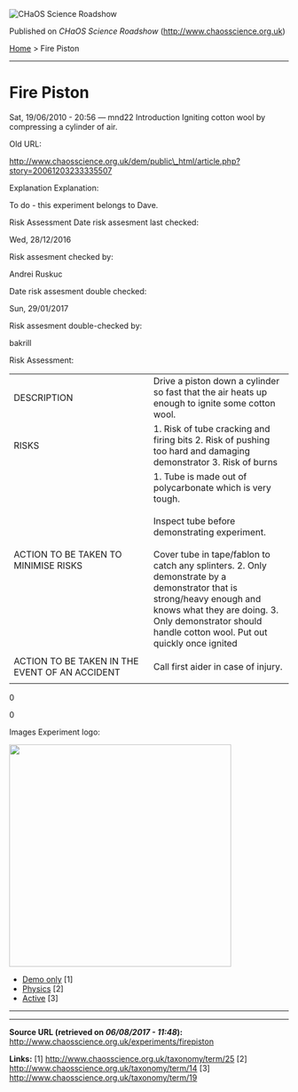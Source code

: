 <img src="http://www.chaosscience.org.uk/sites/default/files/garland_logo.png" alt="CHaOS Science Roadshow" id="logo" class="print-logo" />

Published on *CHaOS Science Roadshow* (<http://www.chaosscience.org.uk>)

[Home](http://www.chaosscience.org.uk/) &gt; Fire Piston

------------------------------------------------------------------------

Fire Piston
===========

<span class="submitted">Sat, 19/06/2010 - 20:56 — mnd22</span>
Introduction
Igniting cotton wool by compressing a cylinder of air.

Old URL: 

http://www.chaosscience.org.uk/dem/public\_html/article.php?story=20061203233335507

Explanation
Explanation: 

To do - this experiment belongs to Dave.

Risk Assessment
Date risk assesment last checked: 

<span class="date-display-single">Wed, 28/12/2016</span>

Risk assesment checked by: 

Andrei Ruskuc

Date risk assesment double checked: 

<span class="date-display-single">Sun, 29/01/2017</span>

Risk assesment double-checked by: 

bakrill

Risk Assessment: 

<table>
<colgroup>
<col width="50%" />
<col width="50%" />
</colgroup>
<tbody>
<tr class="odd">
<td>DESCRIPTION</td>
<td>Drive a piston down a cylinder so fast that the air heats up enough to ignite some cotton wool.</td>
</tr>
<tr class="even">
<td>RISKS</td>
<td>1. Risk of tube cracking and firing bits
2. Risk of pushing too hard and damaging demonstrator
3. Risk of burns</td>
</tr>
<tr class="odd">
<td>ACTION TO BE TAKEN TO MINIMISE RISKS</td>
<td>1. Tube is made out of polycarbonate which is very tough.<br />
<br />
Inspect tube before demonstrating experiment.<br />
<br />
Cover tube in tape/fablon to catch any splinters.
2. Only demonstrate by a demonstrator that is strong/heavy enough and knows what they are doing.
3. Only demonstrator should handle cotton wool. Put out quickly once ignited</td>
</tr>
<tr class="even">
<td>ACTION TO BE TAKEN IN THE EVENT OF AN ACCIDENT</td>
<td><p>Call first aider in case of injury.</p></td>
</tr>
</tbody>
</table>

0

0

Images
Experiment logo: 

<img src="http://www.chaosscience.org.uk/sites/default/files/imagefield_default_images/unknownexpt.png?1321624030" class="imagefield imagefield-field_experiment_logo" width="400" height="400" />

-   [Demo only](http://www.chaosscience.org.uk/taxonomy/term/25 "Demonstration type experiments and lectures, not suitable for assignment for standard events.") <span class="print-footnote">\[1\]</span>
-   [Physics](http://www.chaosscience.org.uk/taxonomy/term/14) <span class="print-footnote">\[2\]</span>
-   [Active](http://www.chaosscience.org.uk/taxonomy/term/19 "Experiment has working equipment at the time of last update, and is available for events.") <span class="print-footnote">\[3\]</span>

****

------------------------------------------------------------------------

**Source URL (retrieved on *06/08/2017 - 11:48*):** <http://www.chaosscience.org.uk/experiments/firepiston>

**Links:**
\[1\] http://www.chaosscience.org.uk/taxonomy/term/25
\[2\] http://www.chaosscience.org.uk/taxonomy/term/14
\[3\] http://www.chaosscience.org.uk/taxonomy/term/19

